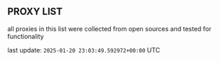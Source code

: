 ## PROXY LIST

all proxies in this list were collected from open sources and tested for functionality

last update: `2025-01-20 23:03:49.592972+00:00` UTC
